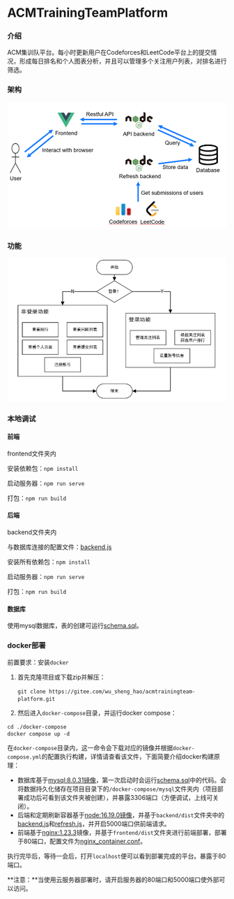# ACMTrainingTeamPlatform

### 介绍
ACM集训队平台。每小时更新用户在Codeforces和LeetCode平台上的提交情况，形成每日排名和个人图表分析，并且可以管理多个关注用户列表，对排名进行筛选。

### 架构

![framework](./document/img/framework.png)

### 功能

![流程图](./document/img/flow.png)

### 本地调试

#### 前端

frontend文件夹内

安装依赖包：`npm install`

启动服务器：`npm run serve`

打包：`npm run build`

#### 后端

backend文件夹内

与数据库连接的配置文件：[backend.js](backend/config/development.js)

安装所有依赖包：`npm install`

启动服务器：`npm run serve`

打包：`npm run build`

#### 数据库

使用mysql数据库，表的创建可运行[schema.sql](./docker-compose/schema.sql)。

### docker部署

前置要求：安装`docker`

1. 首先克隆项目或下载zip并解压：

   `git clone https://gitee.com/wu_sheng_hao/acmtrainingteam-platform.git`

2. 然后进入`docker-compose`目录，并运行docker compose：

```shell
cd ./docker-compose
docker compose up -d
```

在`docker-compose`目录内，这一命令会下载对应的镜像并根据`docker-compose.yml`的配置执行构建，详情请查看该文件，下面简要介绍docker构建原理：

- 数据库基于[mysql:8.0.31镜像](https://hub.docker.com/_/mysql)，第一次启动时会运行[schema.sql](./docker-compose/schema.sql)中的代码。会将数据持久化储存在项目目录下的`/docker-compose/mysql`文件夹内（项目部署成功后可看到该文件夹被创建），并暴露3306端口（方便调试，上线可关闭）。
- 后端和定期刷新容器基于[node:16.19.0镜像](https://hub.docker.com/_/node)，并基于`backend/dist`文件夹中的[backend.js](backend/dist/backend.js)和[refresh.js](backend/dist/refresh.js)，并开启5000端口供前端请求。
- 前端基于[nginx:1.23.3](https://hub.docker.com/_/nginx)镜像，并基于`frontend/dist`文件夹进行前端部署，部署于80端口，配置文件为[nginx_container.conf](./docker-compose/nginx_container.conf)。

执行完毕后，等待一会后，打开`localhost`便可以看到部署完成的平台。暴露于80端口。

**注意：**当使用云服务器部署时，请开启服务器的80端口和5000端口使外部可以访问。